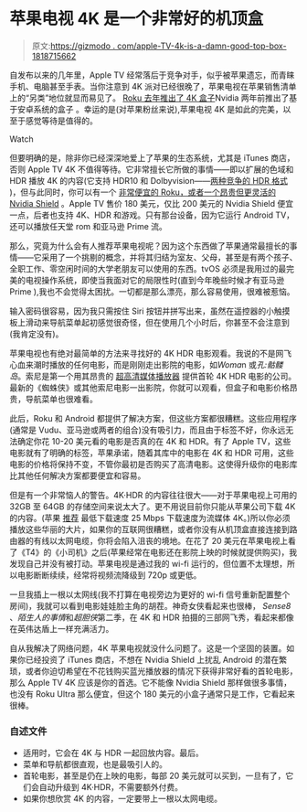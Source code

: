 # 苹果电视 4K 是一个非常好的机顶盒

> 原文:[https://gizmodo . com/apple-TV-4k-is-a-damn-good-top-box-1818715662](https://gizmodo.com/apple-tv-4k-is-a-damn-good-set-top-box-1818715662)

自发布以来的几年里，Apple TV 经常落后于竞争对手，似乎被苹果遗忘，而青睐手机、电脑甚至手表。当你注意到 4K 派对已经很晚了，苹果电视在苹果销售清单上的“另类”地位就显而易见了。 [Roku 去年推出了 4K 盒子](https://gizmodo.com/roku-premiere-and-ultra-are-better-than-the-competitio-1787662906)Nvidia 两年前推出了基于安卓系统的盒子 。幸运的是(对苹果粉丝来说),苹果电视 4K 是如此的完美，以至于感觉等待是值得的。

Watch

但要明确的是，除非你已经深深地爱上了苹果的生态系统，尤其是 iTunes 商店，否则 Apple TV 4K 不值得等待。它非常擅长它所做的事情——即以扩展的色域和 HDR 播放 4K 的内容(它支持 HDR10 和 Dolbyvision——[两种竞争的 HDR 格式](https://gizmodo.com/what-the-hell-is-hdr-1790991673) )，但与此同时，你可以有一个 [非常便宜的 Roku，或者一个昂贵但更灵活的 Nvidia Shield](http://fieldguide.gizmodo.com/battle-of-the-tv-boxes-android-vs-apple-vs-amazon-vs-r-1795501336) 。Apple TV 售价 180 美元，仅比 200 美元的 Nvidia Shield 便宜一点，后者也支持 4K、HDR 和游戏。只有那台设备，因为它运行 Android TV，还可以播放任天堂 rom 和亚马逊 Prime 流。

那么，究竟为什么会有人推荐苹果电视呢？因为这个东西做了苹果通常最擅长的事情——它采用了一个挑剔的概念，并将其归结为室友、父母，甚至是有两个孩子、全职工作、零空闲时间的大学老朋友可以使用的东西。tvOS 必须是我用过的最完美的电视操作系统，即使当我面对它的局限性时(直到今年晚些时候才有亚马逊 Prime ),我也不会觉得太困扰。一切都是那么漂亮，那么容易使用，很难被惹恼。

输入密码很容易，因为我只需按住 Siri 按钮并拼写出来，虽然在遥控器的小触摸板上滑动来导航菜单起初感觉很奇怪，但在使用几个小时后，你甚至不会注意到(我肯定没有)。

苹果电视也有绝对最简单的方法来寻找好的 4K HDR 电影观看。我说的不是网飞心血来潮时播放的任何电影，而是刚刚走出影院的电影，如*Woma*n 或*孔:骷髅岛*。索尼是第一个用其昂贵的 [超高清媒体播放器](https://www.sony.com/electronics/televisions-remotes-selectors-cameras/fmp-x10) 提供首轮 4K HDR 电影的公司。最新的《蜘蛛侠》或其他索尼电影一出影院，你就可以观看，但盒子和电影价格昂贵，导航菜单也很难看。

此后，Roku 和 Android 都提供了解决方案，但这些方案都很糟糕。这些应用程序(通常是 Vudu、亚马逊或两者的组合)没有吸引力，而且由于标签不好，你永远无法确定你花 10-20 美元看的电影是否真的在 4K 和 HDR。有了 Apple TV，这些电影就有了明确的标签，苹果承诺，随着其库中的电影在 4K 和 HDR 可用，这些电影的价格将保持不变，不管你最初是否购买了高清电影。这使得升级你的电影库比其他任何解决方案都要便宜和容易。

但是有一个非常恼人的警告。4K·HDR 的内容往往很大——对于苹果电视上可用的 32GB 至 64GB 的存储空间来说太大了。更不用说目前你只能从苹果公司下载 4K 的内容。(苹果 [推荐](https://support.apple.com/en-us/HT207949) 最低下载速度 25 Mbps 下载速度为流媒体 4K。)所以你必须播放这些华丽的大片，如果你的互联网很糟糕，或者你没有从机顶盒直接连接到路由器的有线以太网电缆，你将会陷入沮丧的境地。在花了 20 美元在苹果电视上看了《T4》的《小司机》之后(苹果经常在电影还在影院上映的时候就提供购买)，我发现自己并没有被打动。苹果电视是通过我的 wi-fi 运行的，但位置不太理想，所以电影断断续续，经常将视频流降级到 720p 或更低。

一旦我插上一根以太网线(我不打算在电视旁边为更好的 wi-fi 信号重新配置整个房间)，我就可以看到电影娃娃脸主角的胡茬。神奇女侠看起来也很棒， *Sense8* 、*陌生人的事情*和*超胆侠*第二季，在 4K 和 HDR 拍摄的三部网飞秀，看起来都像在英伟达盾上一样充满活力。

自从我解决了网络问题，4K 苹果电视就没什么问题了。这是一个坚固的装置。如果你已经投资了 iTunes 商店，不想在 Nvidia Shield 上扰乱 Android 的潜在繁琐，或者你迫切希望在不花钱购买蓝光播放器的情况下获得非常好看的首轮电影，那么 Apple TV 4K 应该是你的首选。它不能像 Nvidia Shield 那样做很多事情，也没有 Roku Ultra 那么便宜，但这个 180 美元的小盒子通常只是工作，它看起来很棒。

### 自述文件

*   适用时，它会在 4K 与 HDR 一起回放内容。最后。
*   菜单和导航都很直观，也是最吸引人的。
*   首轮电影，甚至是仍在上映的电影，每部 20 美元就可以买到，一旦有了，它们会自动升级到 4K·HDR，不需要额外付费。
*   如果你想欣赏 4K 的内容，一定要带上一根以太网电缆。